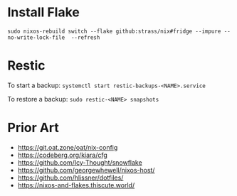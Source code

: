 # Install Flake
`sudo nixos-rebuild switch --flake github:strass/nix#fridge --impure --no-write-lock-file  --refresh`

# Restic
To start a backup: `systemctl start restic-backups-<NAME>.service`

To restore a backup: `sudo restic-<NAME> snapshots`

# Prior Art
- https://git.oat.zone/oat/nix-config
- https://codeberg.org/kiara/cfg
- https://github.com/Icy-Thought/snowflake
- https://github.com/georgewhewell/nixos-host/
- https://github.com/hlissner/dotfiles/
- https://nixos-and-flakes.thiscute.world/